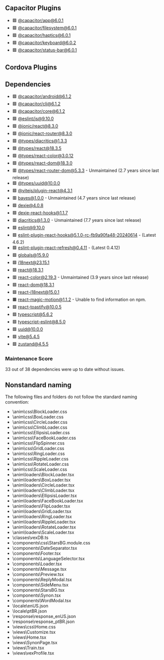 ## Capacitor Plugins

- 🟩 [@capacitor/app@6.0.1](https://github.com/ionic-team/capacitor-plugins.git)
- 🟩 [@capacitor/filesystem@6.0.1](https://github.com/ionic-team/capacitor-plugins.git)
- 🟩 [@capacitor/haptics@6.0.1](https://github.com/ionic-team/capacitor-plugins.git)
- 🟩 [@capacitor/keyboard@6.0.2](https://github.com/ionic-team/capacitor-plugins.git)
- 🟩 [@capacitor/status-bar@6.0.1](https://github.com/ionic-team/capacitor-plugins.git)
## Cordova Plugins

## Dependencies

- 🟩 [@capacitor/android@6.1.2](https://github.com/ionic-team/capacitor.git)
- 🟩 [@capacitor/cli@6.1.2](https://github.com/ionic-team/capacitor.git)
- 🟩 [@capacitor/core@6.1.2](https://github.com/ionic-team/capacitor.git)
- 🟩 [@eslint/js@9.10.0](https://github.com/eslint/eslint.git)
- 🟩 [@ionic/react@8.3.0](https://github.com/ionic-team/ionic-framework.git)
- 🟩 [@ionic/react-router@8.3.0](https://github.com/ionic-team/ionic-framework.git)
- 🟩 [@types/diacritics@1.3.3](https://github.com/DefinitelyTyped/DefinitelyTyped.git)
- 🟩 [@types/react@18.3.5](https://github.com/DefinitelyTyped/DefinitelyTyped.git)
- 🟩 [@types/react-color@3.0.12](https://github.com/DefinitelyTyped/DefinitelyTyped.git)
- 🟩 [@types/react-dom@18.3.0](https://github.com/DefinitelyTyped/DefinitelyTyped.git)
- 🟥 [@types/react-router-dom@5.3.3](https://github.com/DefinitelyTyped/DefinitelyTyped.git) - Unmaintained (2.7 years since last release)
- 🟩 [@types/uuid@10.0.0](https://github.com/DefinitelyTyped/DefinitelyTyped.git)
- 🟩 [@vitejs/plugin-react@4.3.1](https://github.com/vitejs/vite-plugin-react.git)
- 🟥 [bayes@1.0.0](https://github.com/ttezel/bayes.git) - Unmaintained (4.7 years since last release)
- 🟩 [dexie@4.0.8](https://github.com/dexie/Dexie.js.git)
- 🟩 [dexie-react-hooks@1.1.7](https://github.com/dexie/Dexie.js.git)
- 🟥 [diacritics@1.3.0](https://github.com/andrewrk/node-diacritics.git) - Unmaintained (7.7 years since last release)
- 🟩 [eslint@9.10.0](https://github.com/eslint/eslint.git)
- 🟩 [eslint-plugin-react-hooks@5.1.0-rc-fb9a90fa48-20240614](https://github.com/facebook/react.git) - (Latest 4.6.2)
- 🟩 [eslint-plugin-react-refresh@0.4.11](https://github.com/ArnaudBarre/eslint-plugin-react-refresh.git) - (Latest 0.4.12)
- 🟩 [globals@15.9.0](https://github.com/sindresorhus/globals.git)
- 🟩 [i18next@23.15.1](https://github.com/i18next/i18next.git)
- 🟩 [react@18.3.1](https://github.com/facebook/react.git)
- 🟥 [react-color@2.19.3](https://github.com/casesandberg/react-color.git) - Unmaintained (3.9 years since last release)
- 🟩 [react-dom@18.3.1](https://github.com/facebook/react.git)
- 🟩 [react-i18next@15.0.1](https://github.com/i18next/react-i18next.git)
- 🟧 react-magic-motion@1.1.2 - Unable to find information on npm.
- 🟩 [react-toastify@10.0.5](https://github.com/fkhadra/react-toastify.git)
- 🟩 [typescript@5.6.2](https://github.com/microsoft/TypeScript.git)
- 🟩 [typescript-eslint@8.5.0](https://github.com/typescript-eslint/typescript-eslint.git)
- 🟩 [uuid@10.0.0](https://github.com/uuidjs/uuid.git)
- 🟩 [vite@5.4.5](https://github.com/vitejs/vite.git)
- 🟩 [zustand@4.5.5](https://github.com/pmndrs/zustand.git)
### Maintenance Score
33 out of 38 dependencies were up to date without issues.



## Nonstandard naming
The following files and folders do not follow the standard naming convention:

- \anim\css\BlockLoader.css
- \anim\css\BoxLoader.css
- \anim\css\CircleLoader.css
- \anim\css\ClimbLoader.css
- \anim\css\EllipsisLoader.css
- \anim\css\FaceBookLoader.css
- \anim\css\FlipSpinner.css
- \anim\css\GridLoader.css
- \anim\css\RingLoader.css
- \anim\css\RippleLoader.css
- \anim\css\RotateLoader.css
- \anim\css\ScaleLoader.css
- \anim\loaders\BlockLoader.tsx
- \anim\loaders\BoxLoader.tsx
- \anim\loaders\CircleLoader.tsx
- \anim\loaders\ClimbLoader.tsx
- \anim\loaders\EllipsisLoader.tsx
- \anim\loaders\FaceBookLoader.tsx
- \anim\loaders\FlipLoader.tsx
- \anim\loaders\GridLoader.tsx
- \anim\loaders\RingLoader.tsx
- \anim\loaders\RippleLoader.tsx
- \anim\loaders\RotateLoader.tsx
- \anim\loaders\ScaleLoader.tsx
- \classes\vexDB.ts
- \components\css\StarsBG.module.css
- \components\DateSeparator.tsx
- \components\Footer.tsx
- \components\LanguageSelector.tsx
- \components\Loader.tsx
- \components\Message.tsx
- \components\Preview.tsx
- \components\ReplyModal.tsx
- \components\SideMenu.tsx
- \components\StarsBG.tsx
- \components\Synon.tsx
- \components\WordModal.tsx
- \locale\enUS.json
- \locale\ptBR.json
- \response\response_enUS.json
- \response\response_ptBR.json
- \views\css\Home.css
- \views\Customize.tsx
- \views\Home.tsx
- \views\SynonPage.tsx
- \views\Train.tsx
- \views\vexProfile.tsx
